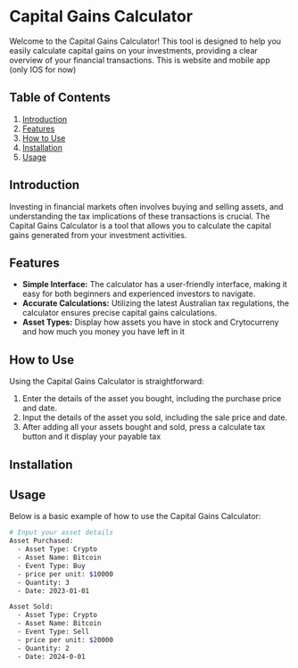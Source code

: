 # Capital Gains Calculator
Welcome to the Capital Gains Calculator! This tool is designed to help you easily calculate capital gains on your investments, providing a clear overview of your financial transactions. 
This is website and mobile app (only IOS for now)

## Table of Contents

1. [Introduction](#introduction)
2. [Features](#features)
3. [How to Use](#how-to-use)
4. [Installation](#installation)
5. [Usage](#usage)


## Introduction

Investing in financial markets often involves buying and selling assets, and understanding the tax implications of these transactions is crucial. The Capital Gains Calculator is a tool that allows you to calculate the capital gains generated from your investment activities.

## Features

- **Simple Interface:** The calculator has a user-friendly interface, making it easy for both beginners and experienced investors to navigate.
- **Accurate Calculations:** Utilizing the latest Australian tax regulations, the calculator ensures precise capital gains calculations.
- **Asset Types:** Display how assets you have in stock and Crytocurreny and how much you money you have left in it

## How to Use

Using the Capital Gains Calculator is straightforward:

1. Enter the details of the asset you bought, including the purchase price and date.
2. Input the details of the asset you sold, including the sale price and date.
3. After adding all your assets bought and sold, press a calculate tax button and it display your payable tax
  
## Installation


## Usage

Below is a basic example of how to use the Capital Gains Calculator:

```bash
# Input your asset details
Asset Purchased:
  - Asset Type: Crypto
  - Asset Name: Bitcoin
  - Event Type: Buy
  - price per unit: $10000
  - Quantity: 3
  - Date: 2023-01-01

Asset Sold:
  - Asset Type: Crypto
  - Asset Name: Bitcoin
  - Event Type: Sell
  - price per unit: $20000
  - Quantity: 2
  - Date: 2024-0-01

